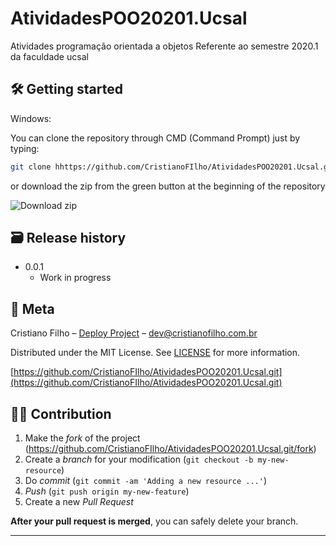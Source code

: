 # AtividadesPOO20201.Ucsal
Atividades programação orientada a objetos 
Referente ao semestre 2020.1 da faculdade ucsal 


## 🛠 Getting started

Windows:

You can clone the repository through CMD (Command Prompt) just by typing:

```sh
git clone hhttps://github.com/CristianoFIlho/AtividadesPOO20201.Ucsal.git
```

or download the zip from the green button at the beginning of the repository

<img src="https://i.ibb.co/vLF3fCV/2021-03-24-23-53-10-github-com-f3b0db456e69.png" alt="Download zip" border="0">


## 🗃 Release history

- 0.0.1
  - Work in progress
  
  
## 📝 Meta

Cristiano Filho – [Deploy Project](https://cristiano.filho) – dev@cristianofilho.com.br

Distributed under the MIT License. See [LICENSE](LICENSE) for more information.

[https://github.com/CristianoFIlho/AtividadesPOO20201.Ucsal.git](https://github.com/CristianoFIlho/AtividadesPOO20201.Ucsal.git)

## 🧙‍♂️ Contribution

1. Make the _fork_ of the project (<https://github.com/CristianoFIlho/AtividadesPOO20201.Ucsal.git/fork>)
2. Create a _branch_ for your modification (`git checkout -b my-new-resource`)
3. Do _commit_ (`git commit -am 'Adding a new resource ...'`)
4. _Push_ (`git push origin my-new-feature`)
5. Create a new _Pull Request_

**After your pull request is merged**, you can safely delete your branch.

---

